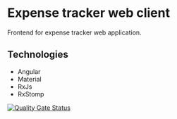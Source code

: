 # Expense tracker web client
Frontend for expense tracker web application.

## Technologies
- Angular
- Material
- RxJs
- RxStomp

[![Quality Gate Status](https://sonarcloud.io/api/project_badges/measure?project=inzagher_expense_tracker_web_client&metric=alert_status)](https://sonarcloud.io/summary/new_code?id=inzagher_expense_tracker_web_client)
